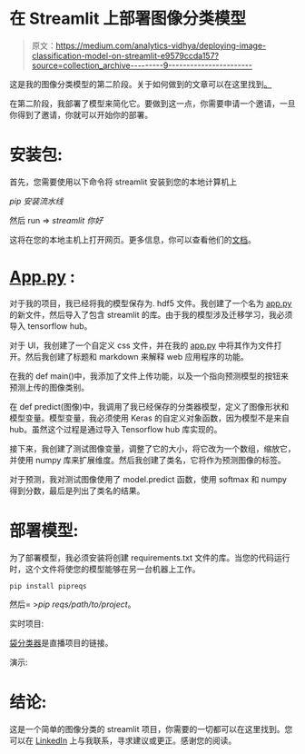 # 在 Streamlit 上部署图像分类模型

> 原文：<https://medium.com/analytics-vidhya/deploying-image-classification-model-on-streamlit-e9579ccda157?source=collection_archive---------9----------------------->

这是我的图像分类模型的第二阶段。关于如何做到的文章可以在这里找到[。](/analytics-vidhya/image-classification-with-transfer-learning-37d2a2d9ab41)

在第二阶段，我部署了模型来简化它。要做到这一点，你需要申请一个邀请，一旦你得到了邀请，你就可以开始你的部署。

# 安装包:

首先，您需要使用以下命令将 streamlit 安装到您的本地计算机上

*pip 安装流水线*

然后 run => *streamlit 你好*

这将在您的本地主机上打开网页。更多信息，你可以查看他们的[文档](https://streamlit.io/)。

# [App.py](http://app.py/) :

对于我的项目，我已经将我的模型保存为. hdf5 文件。我创建了一个名为 [app.py](http://app.py/) 的新文件，然后导入了包含 streamlit 的库。由于我的模型涉及迁移学习，我必须导入 tensorflow hub。

对于 UI，我创建了一个自定义 css 文件，并在我的 [app.py](http://app.py/) 中将其作为文件打开。然后我创建了标题和 markdown 来解释 web 应用程序的功能。

在我的 def main()中，我添加了文件上传功能，以及一个指向预测模型的按钮来预测上传的图像类别。

在 def predict(图像)中，我调用了我已经保存的分类器模型，定义了图像形状和模型变量。模型变量，我必须使用 Keras 的自定义对象函数，因为模型不是来自 hub。虽然这个过程是通过导入 Tensorflow hub 库实现的。

接下来，我创建了测试图像变量，调整了它的大小，将它改为一个数组，缩放它，并使用 numpy 库来扩展维度。然后我创建了类名，它将作为预测图像的标签。

对于预测，我对测试图像使用了 model.predict 函数，使用 softmax 和 numpy 得到分数，最后是列出了类名的结果。

# 部署模型:

为了部署模型，我必须安装将创建 requirements.txt 文件的库。当您的代码运行时，这个文件将使您的模型能够在另一台机器上工作。

`pip install pipreqs`

然后= >*pip reqs/path/to/project*。

实时项目:

[袋分类器](https://share.streamlit.io/nwosu-ihueze/first_deploy/main/app.py)是直播项目的链接。

演示:

# 结论:

这是一个简单的图像分类的 streamlit 项目，你需要的一切都可以在这里找到。您可以在 [LinkedIn](https://www.linkedin.com/in/rosemary-nwosu-ihueze/) 上与我联系，寻求建议或更正。感谢您的阅读。